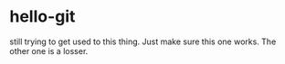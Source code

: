 # hello-git 
still trying to get used to this thing.
Just make sure this one works.
The other one is a losser.

